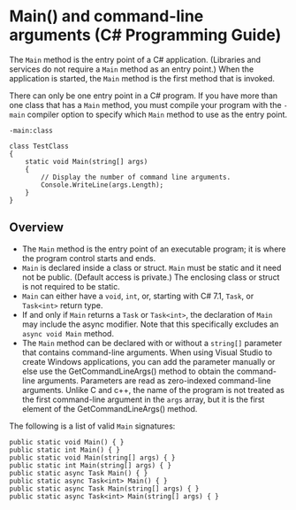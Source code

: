 # Main() and command-line arguments (C# Programming Guide)

The `Main` method is the entry point of a C# application. (Libraries and services do not require a `Main` method as an entry point.) When the application is started, the `Main` method is the first method that is invoked.

There can only be one entry point in a C# program. If you have more than one class that has a `Main` method, you must compile your program with the `-main` compiler option to specify which `Main` method to use as the entry point.

	-main:class
	
	class TestClass
	{
		static void Main(string[] args)
		{
			// Display the number of command line arguments.
			Console.WriteLine(args.Length);
		}
	}
	
## Overview

- The `Main` method is the entry point of an executable program; it is where the program control starts and ends.
- `Main` is declared inside a class or struct. `Main` must be static and it need not be public. (Default access is private.) The enclosing class or struct is not required to be static.
- `Main` can either have a `void`, `int`, or, starting with C# 7.1, `Task`, or `Task<int>` return type.
- If and only if `Main` returns a `Task` or `Task<int>`, the declaration of `Main` may include the async modifier. Note that this specifically excludes an `async void Main` method.
- The `Main` method can be declared with or without a `string[]` parameter that contains command-line arguments. When using Visual Studio to create Windows applications, you can add the parameter manually or else use the GetCommandLineArgs() method to obtain the command-line arguments. Parameters are read as zero-indexed command-line arguments. Unlike C and c++, the name of the program is not treated as the first command-line argument in the `args` array, but it is the first element of the GetCommandLineArgs() method.

The following is a list of valid `Main` signatures:

	public static void Main() { }
	public static int Main() { }
	public static void Main(string[] args) { }
	public static int Main(string[] args) { }
	public static async Task Main() { }
	public static async Task<int> Main() { }
	public static async Task Main(string[] args) { }
	public static async Task<int> Main(string[] args) { }